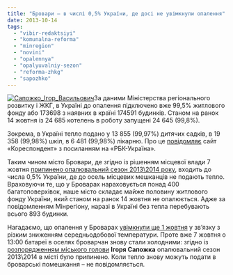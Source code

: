 ```yaml
---
title: "Бровари – в числі 0,5% України, де досі не увімкнули опалення"
date: 2013-10-14
tags: 
  - "vibir-redaktsiyi"
  - "komunalna-reforma"
  - "minregion"
  - "novini"
  - "opalennya"
  - "opalyuvalniy-sezon"
  - "reforma-zhkg"
  - "sapozhko"
---
```


[![Сапожко_Ігор_Васильович](https://mpz.brovary.org/wp-content/uploads/2013/10/Sapozhko_Igor_Vasilovich.jpg)](https://mpz.brovary.org/wp-content/uploads/2013/10/Sapozhko_Igor_Vasilovich.jpg)За даними Міністерства регіонального розвитку і ЖКГ, в Україні до опалення підключено вже 99,5% житлового фонду або 173698 з наявних в країні 174591 будинків. Станом на ранок 14 жовтня із 24 685 котелень в роботу запущені 24 645 (99,8%).

Зокрема, в Україні тепло подано у 13 855 (99,97%) дитячих садків, в 19 358 (99,98%) шкіл, в 6 481 (99,98%) лікарню. Про це [повідомляє](http://ua.korrespondent.net/ukraine/events/1614551-vlada-raportue-shcho-v-ukrayini-do-opalennya-pidklyucheno-995-zhitlovih-budinkiv) сайт «Кореспондент» з посиланням на «РБК-Україна».

Таким чином місто Бровари, де згідно із рішенням місцевої влади 7 жовтня [припинено опалювальний сезон 2013\\2014 року](https://mpz.brovary.org/ofitsiyno-opalyuvalniy-sezon-2013-2014-roku-v-brovarah-pripineno/), входить до числа 0,5% України, де до осель місцевих мешканців не подають тепло. Враховуючи те, що у Броварах нараховується понад 400 багатоповерхівок, наше місто складає майже половину житлового фонду України, який станом на ранок 14 жовтня не опалюється. Адже за повідомленням Мінрегіону, наразі в Україні без тепла перебувають всього 893 будинки.

Нагадаємо, що опалення у Броварах [увімкнули ще 1 жовтня](https://mpz.brovary.org/vlada-obitsyaye-vklyuchiti-u-brovarah-opalennya-z-1-zhovtnya/) у зв’язку з різким зниженням середньодобової температури. Проте вже 7 жовтня о 13:00 батареї в оселях броварчан знову стали холодними: згідно із [розпорядженням міського голови](http://brovary-rada.gov.ua/rozporyadzhennya-m%D1%96skogo-golovi-306) **Ігоря Сапожка** опалювальний сезон 2013\\2014 в місті було припинено. Коли тепло знову можуть подати в броварські помешкання – не повідомляється.

